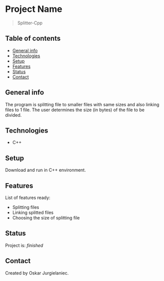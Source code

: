 # Project Name
> Splitter-Cpp

## Table of contents
* [General info](#general-info)
* [Technologies](#technologies)
* [Setup](#setup)
* [Features](#features)
* [Status](#status)
* [Contact](#contact)

## General info
The program is splitting file to smaller files with same sizes and also linking files to 1 file. The user determines the size (in bytes) of the file to be divided.

## Technologies
* C++

## Setup
Download and run in C++ environment.


## Features
List of features ready:
* Splitting files
* Linking splitted files  
* Choosing the size of splitting file

## Status
Project is: _finished_

## Contact
Created by Oskar Jurgielaniec.
